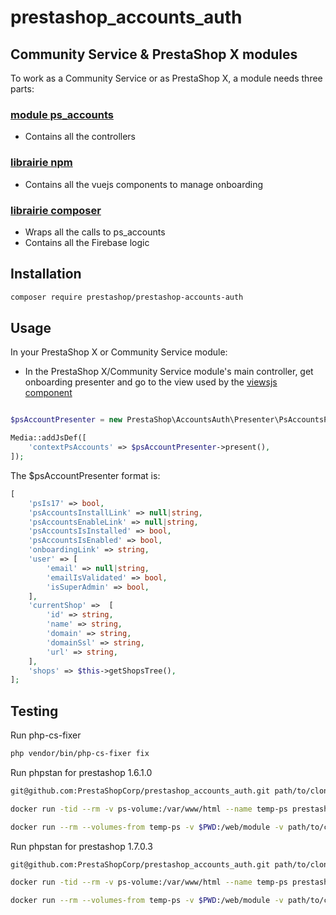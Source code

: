 # prestashop_accounts_auth

## Community Service & PrestaShop X modules

To work as a Community Service or as PrestaShop X, a module needs three parts:

### [module ps_accounts](http://github.com/PrestaShopCorp/ps_accounts)

* Contains all the controllers

### [librairie npm](http://github.com/PrestaShopCorp/prestashop_accounts_vue_components)

* Contains all the vuejs components to manage onboarding

### [librairie composer](http://github.com/PrestaShopCorp/prestashop_accounts_auth)

* Wraps all the calls to ps_accounts
* Contains all the Firebase logic

## Installation

```bash
composer require prestashop/prestashop-accounts-auth
```

## Usage

In your PrestaShop X or Community Service module:

- In the PrestaShop X/Community Service module's main controller, get onboarding presenter and go to the view used by the
[viewsjs component](https://github.com/PrestaShopCorp/prestashop_accounts_vue_components)

```php

$psAccountPresenter = new PrestaShop\AccountsAuth\Presenter\PsAccountsPresenter($this->name);

Media::addJsDef([
    'contextPsAccounts' => $psAccountPresenter->present(),
]);
```

The $psAccountPresenter format is:
```php
[
    'psIs17' => bool,
    'psAccountsInstallLink' => null|string,
    'psAccountsEnableLink' => null|string,
    'psAccountsIsInstalled' => bool,
    'psAccountsIsEnabled' => bool,
    'onboardingLink' => string,
    'user' => [
        'email' => null|string,
        'emailIsValidated' => bool,
        'isSuperAdmin' => bool,
    ],
    'currentShop' =>  [
        'id' => string,
        'name' => string,
        'domain' => string,
        'domainSsl' => string,
        'url' => string,
    ],
    'shops' => $this->getShopsTree(),
];
```

## Testing

Run php-cs-fixer
```bash
php vendor/bin/php-cs-fixer fix
```

Run phpstan for prestashop 1.6.1.0

```bash
git@github.com:PrestaShopCorp/prestashop_accounts_auth.git path/to/clone

docker run -tid --rm -v ps-volume:/var/www/html --name temp-ps prestashop/prestashop:1.6.1.0;

docker run --rm --volumes-from temp-ps -v $PWD:/web/module -v path/to/clone:/web/ps_accounts -e _PS_ROOT_DIR_=/var/www/html --workdir=/web/module phpstan/phpstan:0.12 analyse --configuration=/web/module/tests/phpstan/phpstan-PS-1.6.neon
```

Run phpstan for prestashop 1.7.0.3

```bash
git@github.com:PrestaShopCorp/prestashop_accounts_auth.git path/to/clone

docker run -tid --rm -v ps-volume:/var/www/html --name temp-ps prestashop/prestashop:1.7.0.3;

docker run --rm --volumes-from temp-ps -v $PWD:/web/module -v path/to/clone:/web/ps_accounts -e _PS_ROOT_DIR_=/var/www/html --workdir=/web/module phpstan/phpstan:0.12 analyse --configuration=/web/module/tests/phpstan/phpstan-PS-1.7.neon
```
